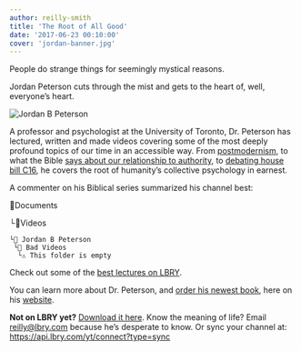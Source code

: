 ```yaml
---
author: reilly-smith
title: 'The Root of All Good'
date: '2017-06-23 00:10:00'
cover: 'jordan-banner.jpg'
---
```

People do strange things for seemingly mystical reasons.

Jordan Peterson cuts through the mist and gets to the heart of, well, everyone’s heart.

![Jordan B Peterson](/img/news/jordan-inline.jpg)

A professor and psychologist at the University of Toronto, Dr. Peterson has lectured, written and made videos covering some of the most deeply profound topics of our time in an accessible way. From [postmodernism](lbry://jp-Urd0IK0WEWU), to what the Bible [says about our relationship to authority](lbry://jp-R-GPAl-q2QQ), to [debating house bill C16](lbry://jp-KnIAAkSNtqo), he covers the root of humanity’s collective psychology in earnest.

A commenter on his Biblical series summarized his channel best:

📂Documents

  └📁Videos

    └📁 Jordan B Peterson
     └📁 Bad Videos
      └⚠️ This folder is empty﻿

Check out some of the [best lectures on LBRY](https://open.lbry.com/%40JordanBPeterson).

You can learn more about Dr. Peterson, and [order his newest book](https://jordanbpeterson.com/12-rules-for-life/), here on his [website](https://jordanbpeterson.com/).

**Not on LBRY yet?** [Download it here](https://lbry.com/get). Know the meaning of life? Email reilly@lbry.com because he’s desperate to know. Or sync your channel at: https://api.lbry.com/yt/connect?type=sync
